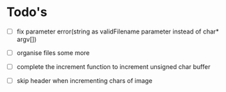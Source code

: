 # Todo's

- [ ] fix parameter error(string as validFilename parameter instead of char* argv[])
- [ ] organise files some more
- [ ] complete the increment function to increment unsigned char buffer
- [ ] skip header when incrementing chars of image

